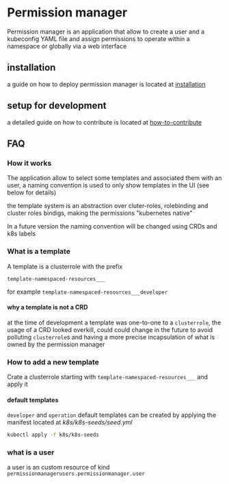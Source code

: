 # Permission manager

Permission manager is an application that allow to create a user and a kubeconfig YAML file and assign permissions to operate within a namespace or globally via a web interface

## installation

a guide on how to deploy permission manager is located at [installation](docs/installation.md)

## setup for development

a detailed guide on how to contribute is located at [how-to-contribute](docs/how-to-contribute.md)

## FAQ

### How it works

The application allow to select some templates and associated them with an user, a naming convention is used to only show templates in the UI (see below for details)

the template system is an abstraction over cluter-roles, rolebinding and cluster roles bindigs, making the permissions "kubernetes native"

In a future version the naming convention will be changed using CRDs and k8s labels

### What is a template

A template is a clusterrole with the prefix

`template-namespaced-resources___`

for example
`template-namespaced-resources___developer`

#### why a template is not a CRD

at the time of development a template was one-to-one to a `clusterrole`, the usage of a CRD looked overkill, could could change in the future to avoid polluting `clusterrole`s and having a more precise incapsulation of what is owned by the permission manager

### How to add a new template

Crate a clusterrole starting with `template-namespaced-resources___` and apply it

#### default templates

`developer` and `operation` default templates can be created by applying the manifest located at _k8s/k8s-seeds/seed.yml_

```sh
kubectl apply -f k8s/k8s-seeds
```

### what is a user

a user is an custom resource of kind `permissionmanagerusers.permissionmanager.user`
